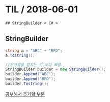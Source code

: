 # TIL   / 2018-06-01
    ## StringBuilder < C# >
## StringBuilder 

```cs
string a = "ABC" + "BFD";
a.Tostring();

//문자열을 합치는 것 보다 빠름.
StringBuilder builder = new StringBuilder();
builder.Append("ABC");
builder.Append("BFD");
builder.Tostring();
```

[공부해서 추가할 부분](http://www.yoda.arachsys.com/csharp/stringbuilder.html)